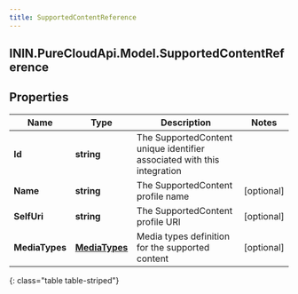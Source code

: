 ```yaml
---
title: SupportedContentReference
---
```

## ININ.PureCloudApi.Model.SupportedContentReference

## Properties

|Name | Type | Description | Notes|
|------------ | ------------- | ------------- | -------------|
| **Id** | **string** | The SupportedContent unique identifier associated with this integration | |
| **Name** | **string** | The SupportedContent profile name | [optional] |
| **SelfUri** | **string** | The SupportedContent profile URI | [optional] |
| **MediaTypes** | [**MediaTypes**](MediaTypes.html) | Media types definition for the supported content | [optional] |
{: class="table table-striped"}


